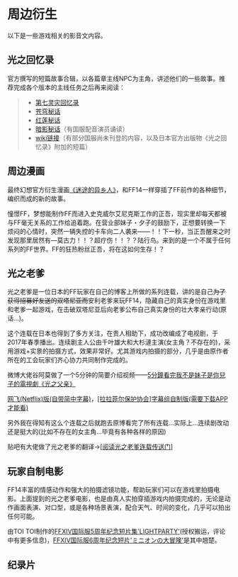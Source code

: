 # 周边衍生

以下是一些游戏相关的影音文内容。

## 光之回忆录

官方撰写的短篇故事合辑，以各篇章主线NPC为主角，讲述他们的一些故事。推荐完成各个版本的主线任务之后再来阅读：

> * [第七灵灾回忆录](https://actff1.web.sdo.com/project/150702aan/memoir_1.html)
> * [苍穹秘话](https://actff1.web.sdo.com/Project/160808Firmament/)
> * [红莲秘话](https://actff1.web.sdo.com/Project/180727Act/index.html)
> * [暗影秘话](https://actff1.web.sdo.com/Project/20200817special/index.html)（有国服配音演员诵读）
> * [wiki链接](https://ff14.huijiwiki.com/wiki/%E6%A8%A1%E6%9D%BF:%E5%8E%86%E5%8F%B2)（有部分国服尚未刊登的内容，以及日本官方出版物《光之回忆录》附加的短篇）

## 周边漫画

最终幻想官方衍生漫画[《迷途的异乡人》](https://manga.bilibili.com/detail/mc28540)，和FF14一样穿插了FF前作的各种细节，编织而成的新的故事。

憧憬FF，梦想能制作FF而进入史克威尔艾尼克斯工作的正吾，现实里却每天都被与FF毫无关系的工作给追着跑。在营业部妹子・夕子的鼓励下，正想要转换一下烦闷的心情时，突然一辆失控的卡车向二人袭来——！！下一秒，当正吾醒来之时发现那里居然有—莫古力！！？超疗伤！！？？陆行鸟。来到的是一个不属于任何系列的FF世界。FF的狂热粉丝正吾，将在这如何生存！？

## 光之老爹

光之老爹是一位日本的FF玩家在自己的博客上所做的系列连载，讲的是自己~~为了获得招募好友送的双塔尼亚而~~安利老爹来玩FF14，隐藏自己的真实身份在游戏里和老爹一起游戏，在击破双塔尼亚后向老爹公布自己真实身份的壮大孝亲行动(原话…)。

这个连载在日本也得到了多方关注，在贵人相助下，成功改编成了电视剧，于2017年春季播出。连续剧主人公由千叶雄大和大杉漣主演(女主角？不存在的)，采用游戏+实景的拍摄方式，效果非常好。尤其游戏内拍摄的部分，几乎是由原作者所在的工会玩家们齐心协力共同制作完成的。

微博大佬谷阿莫做了一个5分钟的简要介绍视频——[5分鐘看完我不是妹子是你兒子的電視劇《光之父亲》](http://weibo.com/3901429666/F9Ds5tbMC)

[网飞(Netflix)版(自带简中字幕)](https://www.netflix.com/jp/title/80178543)，[[拉拉菲尔保护协会]字幕组自制版(需要下载APP才能看)](https://www.diyidan.com/main/post/6294360860192592995/detail/1)

另外我在得知有这么个连载之后就跑去原博看完了所有连载…实际上…连续剧改动还是挺大的(比如不存在的女主角…毕竟有各种各样的原因)

贴吧有大佬做了光之老爹的翻译→[[阅读光之老爹连载传送门](https://tieba.baidu.com/p/6056620931?see_lz=1)]

## 玩家自制电影

FF14丰富的情感动作和强大的拍摄滤镜功能，帮助玩家们可以在游戏里拍摄电影。上面提到的光之老爹电影，也是由真人实拍穿插游戏内拍摄完成的，无论是动作画面表演、对口型，或是各种场景表演，配合天气、时间的变化，几乎可以拍出任何可能。

由TOI TOI制作的[FFXIV国际服5周年纪念短片集'LIGHTPARTY'](https://www.bilibili.com/video/av28612727)(授权搬运，评论中有更多信息)，[FFXIV国际服6周年纪念短片'ミニオンの大冒険'](https://www.bilibili.com/video/av61945692)是其中翘楚。

## 纪录片

<IncludePage file="_includes/history/documentary.md" />
